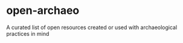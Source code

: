 # open-archaeo
A curated list of open resources created or used with archaeological practices in mind

